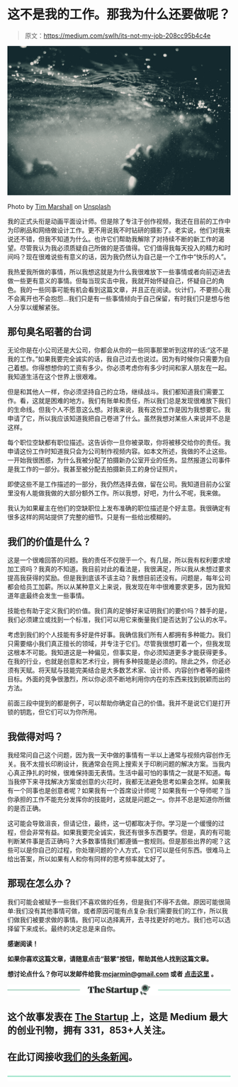 # 这不是我的工作。那我为什么还要做呢？

> 原文：<https://medium.com/swlh/its-not-my-job-208cc95b4c4e>

![](img/ba65ad61f1bb5560ca556f98d8edf278.png)

Photo by [Tim Marshall](https://unsplash.com/photos/T-AOFf2B8Zw?utm_source=unsplash&utm_medium=referral&utm_content=creditCopyText) on [Unsplash](https://unsplash.com/?utm_source=unsplash&utm_medium=referral&utm_content=creditCopyText)

我的正式头衔是动画平面设计师。但是除了专注于创作视频，我还在目前的工作中为印刷品和网络做设计工作。更不用说我不时钻研的摄影了。老实说，他们对我来说还不错，但我不知道为什么。也许它们帮助我解除了对持续不断的新工作的渴望。尽管我认为我必须质疑自己所做的是否值得。它们值得我每天投入的精力和时间吗？现在很难说些有意义的话，因为我仍然认为自己是一个工作中“快乐的人”。

我热爱我所做的事情，所以我想这就是为什么我很难放下一些事情或者向前迈进去做一些更有意义的事情。但每当现实击中我，我就开始怀疑自己，怀疑自己的角色。我的一些同事可能有机会看到这篇文章，并且正在阅读。伙计们，不要担心我不会离开也不会抱怨…我们只是有一些事情倾向于自己保留，有时我们只是想与他人分享以缓解紧张。

## 那句臭名昭著的台词

无论你是在小公司还是大公司，你都会从你的一些同事那里听到这样的话:“这不是我的工作。”如果我要完全诚实的话，我自己过去也说过。因为有时候你只需要为自己着想。你得想想你的工资有多少。你必须考虑你有多少时间和家人朋友在一起。我知道生活在这个世界上很艰难。

但是和其他人一样，你必须坚持自己的立场，继续战斗。我们都知道我们需要工作。看，这就是困难的地方。我们有账单和责任，所以我们总是发现很难放下我们的生命线。但我个人不愿意这么想。对我来说，我有这份工作是因为我想要它。我申请了它，所以我应该知道我把自己卷进了什么。虽然我想对某些人来说并不总是这样。

每个职位空缺都有职位描述。这告诉你一旦你被录取，你将被移交给你的责任。我申请这份工作时知道我只会为公司制作视频内容。如本文所述，我做的不止这些。一开始我很困惑，为什么我被分配了拍摄新办公室开业的任务。显然报道公司事件是我工作的一部分。我甚至被分配去拍摄新员工的身份证照片。

即使这些不是工作描述的一部分，我仍然选择去做，留在公司。我知道目前办公室里没有人能做我做的大部分额外工作。所以我想，好吧，为什么不呢，我来做。

我认为如果雇主在他们的空缺职位上发布准确的职位描述是个好主意。我很确定有很多这样的网站提供了完整的细节。只是有一些给出模糊的。

## 我们的价值是什么？

这是一个很难回答的问题。我的责任不仅限于一个。有几层，所以我有权利要求增加工资吗？我真的不知道。我目前对此的看法是，我很满足，所以我从未想过要求提高我获得的奖励。但是我到底该不该主动？我想目前还没有。问题是，每年公司都会给员工加薪。所以从某种意义上来说，我发现在年中很难要求更多，因为我知道年底最终会发生一些事情。

技能也有助于定义我们的价值。我们真的足够好来证明我们的要价吗？棘手的是，我们必须建立或找到一个标准，我们可以用它来衡量我们是否达到了公认的水平。

考虑到我们的个人技能有多好是件好事。我确信我们所有人都拥有多种能力。我们只需要缩小我们真正擅长的领域，并专注于它们。尽管我很想盯着一个，但我发现这根本不可能。我知道这是一种偏见，但事实是，你必须知道更多才能获得更多。在我的行业，也就是创意和艺术行业，拥有多种技能是必须的。除此之外，你还必须有天赋。将天赋与技能完美结合是大多数艺术家、设计师、内容创作者等的最终目标。外面的竞争很激烈，所以你必须不断地利用你内在的东西来找到脱颖而出的方法。

前面三段中提到的都是例子，可以帮助你确定自己的价值。我并不是说它们是打开锁的钥匙，但它们可以为你所用。

## 我做得对吗？

我经常问自己这个问题，因为我一天中做的事情有一半以上通常与视频内容创作无关。我不太擅长印刷设计，我通常会在网上搜索关于印刷问题的解决方案。当我内心真正挣扎的时候，很难保持面无表情。生活中最可怕的事情之一就是不知道。每当我停下来寻找解决方案或创意的火花时，我都无法避免思考如果会怎样。如果我有一个同事也是创意者呢？如果我有一个首席设计师呢？如果我有一个导师呢？当你承担的工作不能充分发挥你的技能时，这就是问题之一。你并不总是知道你所做的是否正确。

这可能会导致沮丧，但请记住，最终，这一切都取决于你。学习是一个缓慢的过程，但会非常有益。如果我要完全诚实，我还有很多东西要学。但是，真的有可能判断某件事是否正确吗？大多数事情我们都遵循一套规则。但是那些出界的呢？这些可以是你自己的过程，你处理问题的个人方式，它们可以是任何东西。很难马上给出答案，所以如果有人和你有同样的思考频率就太好了。

## 那现在怎么办？

我们可能会被赋予一些我们不喜欢做的任务，但是我们不得不去做。原因可能很简单:我们没有其他事情可做，或者原因可能有点复杂:我们需要我们的工作，所以我们做我们被要求做的事情。我们可以选择离开，去寻找更好的地方。我们也可以选择留下来成长。最终的决定总是来自你。

**感谢阅读！**

**如果你喜欢这篇文章，请随意点击“鼓掌”按钮，帮助其他人找到这篇文章。**

**想讨论点什么？你可以发邮件给我:mcjarmin@gmail.com 或者** [**点击这里**](http://www.mcjarmin.com/) **。**

[![](img/308a8d84fb9b2fab43d66c117fcc4bb4.png)](https://medium.com/swlh)

## 这个故事发表在 [The Startup](https://medium.com/swlh) 上，这是 Medium 最大的创业刊物，拥有 331，853+人关注。

## 在此订阅接收[我们的头条新闻](http://growthsupply.com/the-startup-newsletter/)。

[![](img/b0164736ea17a63403e660de5dedf91a.png)](https://medium.com/swlh)